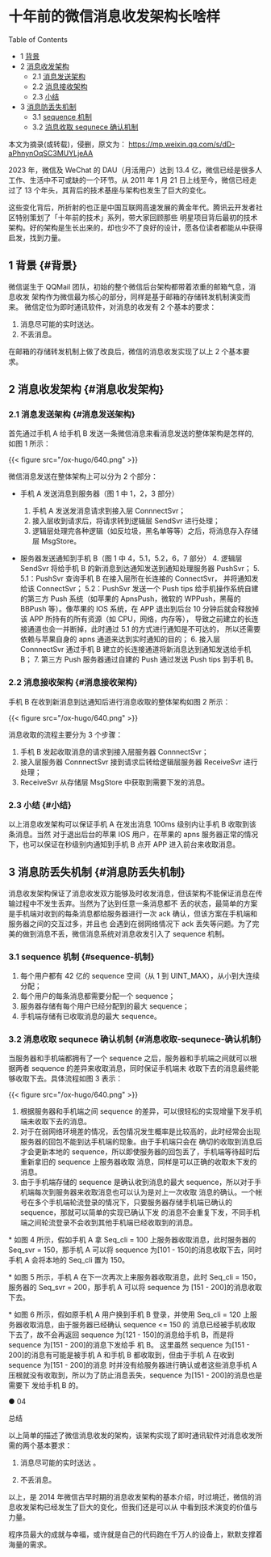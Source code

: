 # 十年前的微信消息收发架构长啥样


<div class="ox-hugo-toc toc has-section-numbers">

<div class="heading">Table of Contents</div>

- <span class="section-num">1</span> [背景](#背景)
- <span class="section-num">2</span> [消息收发架构](#消息收发架构)
    - <span class="section-num">2.1</span> [消息发送架构](#消息发送架构)
    - <span class="section-num">2.2</span> [消息接收架构](#消息接收架构)
    - <span class="section-num">2.3</span> [小结](#小结)
- <span class="section-num">3</span> [消息防丢失机制](#消息防丢失机制)
    - <span class="section-num">3.1</span> [sequence 机制](#sequence-机制)
    - <span class="section-num">3.2</span> [消息收取 sequnece 确认机制](#消息收取-sequnece-确认机制)

</div>
<!--endtoc-->


本文为摘录(或转载)，侵删，原文为： https://mp.weixin.qq.com/s/dD-aPhnynOqSC3MUYLjeAA

2023 年，微信及 WeChat 的 DAU（月活用户）达到 13.4 亿，微信已经是很多人工作、生活中不可或缺的一个环节。从 2011 年 1 月
21 日上线至今，微信已经走过了 13 个年头，其背后的技术基座与架构也发生了巨大的变化。

这些变化背后，所折射的也正是中国互联网高速发展的黄金年代。腾讯云开发者社区特别策划了「十年前的技术」系列，带大家回顾那些
明星项目背后最初的技术架构。好的架构是生长出来的，却也少不了良好的设计，愿各位读者都能从中获得启发，找到力量。


## <span class="section-num">1</span> 背景 {#背景}

微信诞生于 QQMail 团队，初始的整个微信后台架构都带着浓重的邮箱气息，消息收发
架构作为微信最为核心的部分，同样是基于邮箱的存储转发机制演变而来。
微信定位为即时通讯软件，对消息的收发有 2 个基本的要求：

1.  消息尽可能的实时送达。
2.  不丢消息。

在邮箱的存储转发机制上做了改良后，微信的消息收发实现了以上 2 个基本要求。


## <span class="section-num">2</span> 消息收发架构 {#消息收发架构}


### <span class="section-num">2.1</span> 消息发送架构 {#消息发送架构}

首先通过手机 A 给手机 B 发送一条微信消息来看消息发送的整体架构是怎样的, 如图 1 所示：

{{< figure src="/ox-hugo/640.png" >}}

微信消息发送在整体架构上可以分为 2 个部分：

-   手机 A 发送消息到服务器（图 1 中 1，2，3 部分）
    1.  手机 A 发送发消息请求到接入层 ConnnectSvr；
    2.  接入层收到请求后，将请求转到逻辑层 SendSvr 进行处理；
    3.  逻辑层处理完各种逻辑（如反垃圾，黑名单等等）之后，将消息存入存储层 MsgStore。

-   服务器发送通知到手机 B（图 1 中 4，5.1，5.2，6，7 部分）
    4.  逻辑层 SendSvr 将给手机 B 的新消息到达通知发送到通知处理服务器 PushSvr；
    5.  5.1：PushSvr 查询手机 B 在接入层所在长连接的 ConnectSvr， 并将通知发给该 ConnectSvr；
        5.2：PushSvr 发送一个 Push tips 给手机操作系统自建的第三方 Push 系统（如苹果的
        ApnsPush，微软的 WPPush，黑莓的 BBPush 等）。像苹果的 IOS 系统，在 APP 退出到后台
        10 分钟后就会释放掉该 APP 所持有的所有资源（如 CPU，网络，内存等），
        导致之前建立的长连接通道也会一并断掉，此时通过 5.1 的方式进行通知是不可达的，
        所以还需要依赖与苹果自身的 apns 通道来达到实时通知的目的；
    6.  接入层 ConnnectSvr 通过手机 B 建立的长连接通道将新消息达到通知发送给手机 B；
    7.  第三方 Push 服务器通过自建的 Push 通过发送 Push tips 到手机 B。


### <span class="section-num">2.2</span> 消息接收架构 {#消息接收架构}

手机 B 在收到新消息到达通知后进行消息收取的整体架构如图 2 所示：

{{< figure src="/ox-hugo/640.png" >}}

消息收取的流程主要分为 3 个步骤：

1.  手机 B 发起收取消息的请求到接入层服务器 ConnnectSvr；
2.  接入层服务器 ConnnectSvr 接到请求后转给逻辑层服务器 ReceiveSvr 进行处理；
3.  ReceiveSvr 从存储层 MsgStore 中获取到需要下发的消息。


### <span class="section-num">2.3</span> 小结 {#小结}

以上消息收发架构可以保证手机 A 在发出消息 100ms 级别内让手机 B 收取到该条消息。当然 对于退出后台的苹果 IOS 用户，在苹果的
apns 服务器正常的情况下，也可以保证在秒级别内通知到手机 B 点开 APP 进入前台来收取消息。


## <span class="section-num">3</span> 消息防丢失机制 {#消息防丢失机制}

消息收发架构保证了消息收发双方能够及时收发消息，但该架构不能保证消息在传输过程中不发生丢弃。当然为了达到任意一条消息都不
丢的状态，最简单的方案是手机端对收到的每条消息都给服务器进行一次 ack 确认，但该方案在手机端和服务器之间的交互过多，并且也
会遇到在弱网络情况下 ack 丢失等问题。为了完美的做到消息不丢，微信消息系统对消息收发引入了 sequence 机制。


### <span class="section-num">3.1</span> sequence 机制 {#sequence-机制}

1.  每个用户都有 42 亿的 sequence 空间（从 1 到 UINT_MAX），从小到大连续分配；
2.  每个用户的每条消息都需要分配一个 sequence；
3.  服务器存储有每个用户已经分配到的最大 sequence；
4.  手机端存储有已收取消息的最大 sequence。


### <span class="section-num">3.2</span> 消息收取 sequnece 确认机制 {#消息收取-sequnece-确认机制}

当服务器和手机端都拥有了一个 sequence 之后，服务器和手机端之间就可以根据两者 sequence 的差异来收取消息，同时保证手机端未
收取下去的消息最终能够收取下去。具体流程如图 3 表示：

{{< figure src="/ox-hugo/640.png" >}}

1.  根据服务器和手机端之间 sequence 的差异，可以很轻松的实现增量下发手机端未收取下去的消息。
2.  对于在弱网络环境差的情况，丢包情况发生概率是比较高的，此时经常会出现服务器的回包不能到达手机端的现象。由于手机端只会在
    确切的收取到消息后才会更新本地的 sequence，所以即使服务器的回包丢了，手机端等待超时后重新拿旧的 sequence 上服务器收取
    消息，同样是可以正确的收取未下发的消息。
3.  由于手机端存储的 sequence 是确认收到消息的最大 sequence，所以对于手机端每次到服务器来收取消息也可以认为是对上一次收取
    消息的确认。一个帐号在多个手机端轮流登录的情况下，只要服务器存储手机端已确认的 sequence，那就可以简单的实现已确认下发
    的消息不会重复下发，不同手机端之间轮流登录不会收到其他手机端已经收取到的消息。

\*
如图 4 所示，假如手机 A 拿 Seq_cli = 100 上服务器收取消息，此时服务器的 Seq_svr =  150，那手机 A 可以将 sequence 为[101 -
150]的消息收取下去，同时手机 A 会将本地的 Seq_cli 置为 150。

\*
如图 5 所示，手机 A 在下一次再次上来服务器收取消息，此时 Seq_cli = 150，服务器的 Seq_svr = 200，那手机 A 可以将 sequence 为
[151 - 200]的消息收取下去。

\*
如图 6 所示，假如原手机 A 用户换到手机 B 登录，并使用 Seq_cli = 120 上服务器收取消息，由于服务器已经确认 sequence &lt;= 150 的
消息已经被手机收取下去了，故不会再返回 sequence 为[121 - 150]的消息给手机 B，而是将 sequence 为[151 - 200]的消息下发给手
机 B。
这里虽然 sequence 为[151 - 200]的消息有可能是被手机 A 和手机 B 都收取到，但由于手机 A 在收到 sequence 为[151 - 200]的消息
时并没有给服务器进行确认或者这些消息手机 A 压根就没有收取到，所以为了防止消息丢失，sequence 为[151 - 200]的消息也是需要下
发给手机 B 的。

● 04

总结

以上简单的描述了微信消息收发的架构，该架构实现了即时通讯软件对消息收发所需的两个基本要求：

1.  消息尽可能的实时送达 。

2.  不丢消息。

以上，是 2014 年微信古早时期的消息收发架构的基本介绍，时过境迁，微信的消息收发架构已经发生了巨大的变化，但我们还是可以从
中看到技术演变的价值与力量。

程序员最大的成就与幸福，或许就是自己的代码跑在千万人的设备上，默默支撑着海量的需求。


